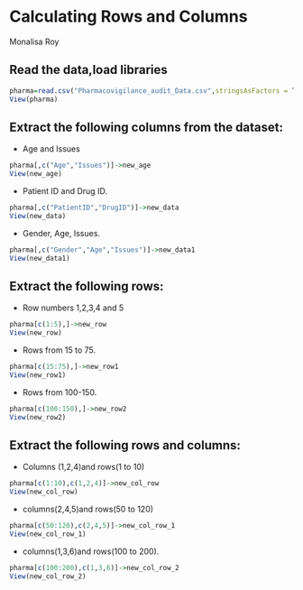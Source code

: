 Calculating Rows and Columns
================
Monalisa Roy

## Read the data,load libraries

``` r
pharma=read.csv("Pharmacovigilance_audit_Data.csv",stringsAsFactors = T)
View(pharma)
```

## Extract the following columns from the dataset:

-   Age and Issues

``` r
pharma[,c("Age","Issues")]->new_age
View(new_age)
```

-   Patient ID and Drug ID.

``` r
pharma[,c("PatientID","DrugID")]->new_data
View(new_data)
```

-   Gender, Age, Issues.

``` r
pharma[,c("Gender","Age","Issues")]->new_data1
View(new_data1)
```

## Extract the following rows:

-   Row numbers 1,2,3,4 and 5

``` r
pharma[c(1:5),]->new_row
View(new_row)
```

-   Rows from 15 to 75.

``` r
pharma[c(15:75),]->new_row1
View(new_row1)
```

-   Rows from 100-150.

``` r
pharma[c(100:150),]->new_row2
View(new_row2)
```

## Extract the following rows and columns:

-   Columns (1,2,4)and rows(1 to 10)

``` r
pharma[c(1:10),c(1,2,4)]->new_col_row
View(new_col_row)
```

-   columns(2,4,5)and rows(50 to 120)

``` r
pharma[c(50:120),c(2,4,5)]->new_col_row_1
View(new_col_row_1)
```

-   columns(1,3,6)and rows(100 to 200).

``` r
pharma[c(100:200),c(1,3,6)]->new_col_row_2
View(new_col_row_2)
```
